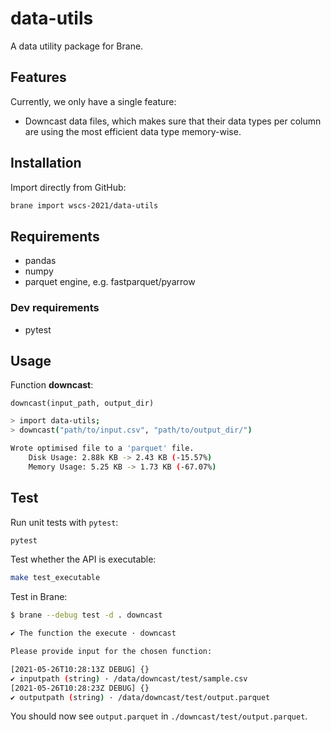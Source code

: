 # data-utils

A data utility package for Brane.

## Features

Currently, we only have a single feature:

-  Downcast data files, which makes sure that their data types per column are using the most efficient data type memory-wise.

## Installation

Import directly from GitHub:

```sh
brane import wscs-2021/data-utils
```

## Requirements

- pandas
- numpy
- parquet engine, e.g. fastparquet/pyarrow

### Dev requirements

- pytest

## Usage

Function **downcast**:

`downcast(input_path, output_dir)`

```sh
> import data-utils;
> downcast("path/to/input.csv", "path/to/output_dir/")

Wrote optimised file to a 'parquet' file.
    Disk Usage: 2.88k KB -> 2.43 KB (-15.57%)
    Memory Usage: 5.25 KB -> 1.73 KB (-67.07%)
```

## Test

Run unit tests with `pytest`:

```sh
pytest
```

Test whether the API is executable:

```sh
make test_executable
```

Test in Brane:

```sh
$ brane --debug test -d . downcast

✔ The function the execute · downcast

Please provide input for the chosen function:

[2021-05-26T10:28:13Z DEBUG] {}
✔ inputpath (string) · /data/downcast/test/sample.csv
[2021-05-26T10:28:23Z DEBUG] {}
✔ outputpath (string) · /data/downcast/test/output.parquet
```

You should now see `output.parquet` in `./downcast/test/output.parquet`.
